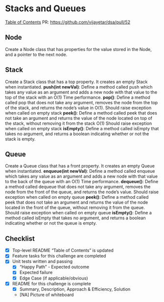 # Stacks and Queues

[Table of Contents](./../../../../../../README.md)
PR: https://github.com/vijayetar/dsa/pull/52


## Node
Create a Node class that has properties for the value stored in the Node, and a pointer to the next node.
## Stack
Create a Stack class that has a top property. It creates an empty Stack when instantiated.
__push(int newVal)__:
Define a method called push which takes any value as an argument and adds a new node with that value to the top of the stack with an O(1) Time performance.
__pop()__:
Define a method called pop that does not take any argument, removes the node from the top of the stack, and returns the node’s value in O(1).
Should raise exception when called on empty stack
__peek()__:
Define a method called peek that does not take an argument and returns the value of the node located on top of the stack, without removing it from the stack O(1)
Should raise exception when called on empty stack
__isEmpty()__:
Define a method called isEmpty that takes no argument, and returns a boolean indicating whether or not the stack is empty.

## Queue
Create a Queue class that has a front property. It creates an empty Queue when instantiated.
__enqueue(int newVal)__:
Define a method called enqueue which takes any value as an argument and adds a new node with that value to the back of the queue with an O(1) Time performance.
__dequeue()__:
Define a method called dequeue that does not take any argument, removes the node from the front of the queue, and returns the node’s value.
Should raise exception when called on empty queue
__peek()__:
Define a method called peek that does not take an argument and returns the value of the node located in the front of the queue, without removing it from the queue.
Should raise exception when called on empty queue
__isEmpty()__:
Define a method called isEmpty that takes no argument, and returns a boolean indicating whether or not the queue is empty.

## Checklist
 - [x] Top-level README “Table of Contents” is updated
 - [x] Feature tasks for this challenge are completed
 - [x] Unit tests written and passing
     - [x] “Happy Path” - Expected outcome
     - [x] Expected failure
     - [x] Edge Case (if applicable/obvious)
 - [x] README for this challenge is complete
     - [x] Summary, Description, Approach & Efficiency, Solution
     - [NA] Picture of whiteboard
